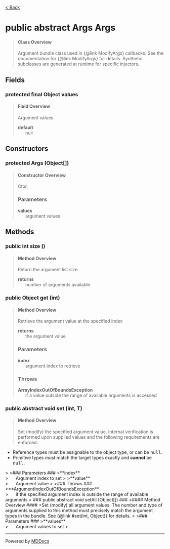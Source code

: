 [< Back](../README.md)
# public abstract Args Args #
>#### Class Overview ####
>Argument bundle class used in {@link ModifyArgs} callbacks. See the
 documentation for {@link ModifyArgs} for details. Synthetic subclasses are
 generated at runtime for specific injectors.
## Fields ##
### protected final Object values ###
>#### Field Overview ####
>Argument values
>
>**default**<br />
>&nbsp;&nbsp;&nbsp;&nbsp;&nbsp;&nbsp;null
>
## Constructors ##
### protected Args (Object[]) ###
>#### Constructor Overview ####
>Ctor.
>
>### Parameters ###
>**values**<br />
>&nbsp;&nbsp;&nbsp;&nbsp;&nbsp;&nbsp;argument values
>
## Methods ##
### public int size () ###
>#### Method Overview ####
>Return the argument list size.
>
>**returns**<br />
>&nbsp;&nbsp;&nbsp;&nbsp;&nbsp;&nbsp;number of arguments available
>
### public Object get (int) ###
>#### Method Overview ####
>Retrieve the argument value at the specified index
>
>**returns**<br />
>&nbsp;&nbsp;&nbsp;&nbsp;&nbsp;&nbsp;the argument value
>
>### Parameters ###
>**index**<br />
>&nbsp;&nbsp;&nbsp;&nbsp;&nbsp;&nbsp;argument index to retrieve
>
>### Throws ###
>**ArrayIndexOutOfBoundsException**<br />
>&nbsp;&nbsp;&nbsp;&nbsp;&nbsp;&nbsp;if a value outside the range of
      available arguments is accessed
>
### public abstract void set (int, T) ###
>#### Method Overview ####
>Set (modify) the specified argument value. Internal verification is
 performed upon supplied values and the following requirements are
 enforced:
 
 <ul>
   <li>Reference types must be assignable to the object type, or can be
      <tt>null</tt>.
   <li>Primitive types must match the target types exactly and <b>cannot
      </b> be <tt>null</tt>.
 </ul>
>
>### Parameters ###
>**index**<br />
>&nbsp;&nbsp;&nbsp;&nbsp;&nbsp;&nbsp;Argument index to set
>
>**value**<br />
>&nbsp;&nbsp;&nbsp;&nbsp;&nbsp;&nbsp;Argument value
>
>### Throws ###
>**ArgumentIndexOutOfBoundsException**<br />
>&nbsp;&nbsp;&nbsp;&nbsp;&nbsp;&nbsp;if the specified argument index
      is outside the range of available arguments
>
### public abstract void setAll (Object[]) ###
>#### Method Overview ####
>Set (modify) all argument values. The number and type of arguments
 supplied to this method must precisely match the argument types in the
 bundle. See {@link #set(int, Object)} for details.
>
>### Parameters ###
>**values**<br />
>&nbsp;&nbsp;&nbsp;&nbsp;&nbsp;&nbsp;Argument values to set
>

---
Powered by [MDDocs](https://github.com/VRCube/MDDocs)